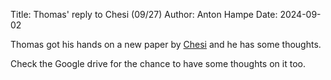 Title: Thomas' reply to Chesi (09/27)
Author: Anton Hampe
Date: 2024-09-02

Thomas got his hands on a new paper by [Chesi](https://www.nets.iusspavia.it/people/chesi.php) and he has some thoughts.

Check the Google drive for the chance to have some thoughts on it too.

